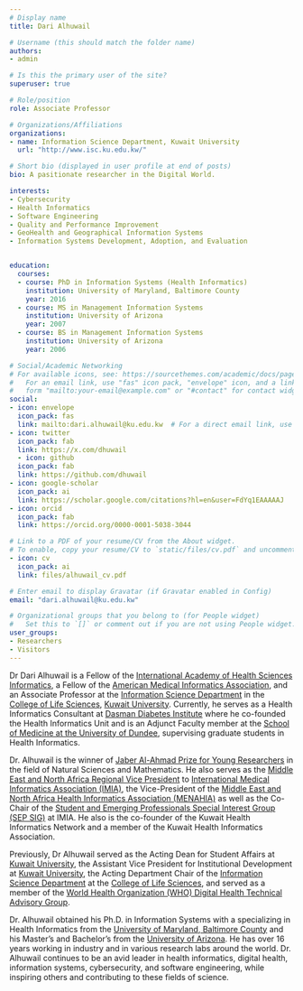```yaml
---
# Display name
title: Dari Alhuwail

# Username (this should match the folder name)
authors:
- admin

# Is this the primary user of the site?
superuser: true

# Role/position
role: Associate Professor

# Organizations/Affiliations
organizations:
- name: Information Science Department, Kuwait University
  url: "http://www.isc.ku.edu.kw/"

# Short bio (displayed in user profile at end of posts)
bio: A pasitionate researcher in the Digital World. 

interests:
- Cybersecurity 
- Health Informatics
- Software Engineering
- Quality and Performance Improvement
- GeoHealth and Geographical Information Systems
- Information Systems Development, Adoption, and Evaluation


education:
  courses:
  - course: PhD in Information Systems (Health Informatics)
    institution: University of Maryland, Baltimore County
    year: 2016
  - course: MS in Management Information Systems
    institution: University of Arizona
    year: 2007
  - course: BS in Management Information Systems
    institution: University of Arizona
    year: 2006

# Social/Academic Networking
# For available icons, see: https://sourcethemes.com/academic/docs/page-builder/#icons
#   For an email link, use "fas" icon pack, "envelope" icon, and a link in the
#   form "mailto:your-email@example.com" or "#contact" for contact widget.
social:
- icon: envelope
  icon_pack: fas
  link: mailto:dari.alhuwail@ku.edu.kw  # For a direct email link, use "mailto:dari.alhuwail@ku.edu.kw".
- icon: twitter
  icon_pack: fab
  link: https://x.com/dhuwail
  - icon: github
  icon_pack: fab
  link: https://github.com/dhuwail
- icon: google-scholar
  icon_pack: ai
  link: https://scholar.google.com/citations?hl=en&user=FdYq1EAAAAAJ
- icon: orcid
  icon_pack: fab
  link: https://orcid.org/0000-0001-5038-3044

# Link to a PDF of your resume/CV from the About widget.
# To enable, copy your resume/CV to `static/files/cv.pdf` and uncomment the lines below.
- icon: cv
  icon_pack: ai
  link: files/alhuwail_cv.pdf

# Enter email to display Gravatar (if Gravatar enabled in Config)
email: "dari.alhuwail@ku.edu.kw"

# Organizational groups that you belong to (for People widget)
#   Set this to `[]` or comment out if you are not using People widget.
user_groups:
- Researchers
- Visitors
---
```


Dr Dari Alhuwail is a Fellow of the [International Academy of Health Sciences Informatics](https://imia-medinfo.org/wp/iahsi/), a Fellow of the [American Medical Informatics Association](https://www.amia.org/), and an Associate Professor at the [Information Science Department](http://www.isc.ku.edu.kw/) in the [College of Life Sciences](http://www.ku.edu.kw/COLS/), [Kuwait University](http://ku.edu.kw/). Currently, he serves as a Health Informatics Consultant at [Dasman Diabetes Institute](https://www.dasmaninstitute.org/) where he co-founded the Health Informatics Unit and is an Adjunct Faculty member at the [School of Medicine at the University of Dundee](https://www.dundee.ac.uk/medicine/), supervising graduate students in Health Informatics. 

Dr. Alhuwail is the winner of [Jaber Al-Ahmad Prize for Young Researchers](https://www.kfas.org/Offerings/Scientist-or-Researcher/Prizes/Jaber-Al-Ahmad-Prize-for-Young-Researchers) in the field of Natural Sciences and Mathematics. He also serves as the [Middle East and North Africa Regional Vice President](https://imia-medinfo.org/wp/menahia-middle-east-and-north-african-health-informatics-association/) to [International Medical Informatics Association (IMIA)](https://imia-medinfo.org/), the Vice-President of the [Middle East and North Africa Health Informatics Association (MENAHIA)](https://imia-medinfo.org/wp/menahia-middle-east-and-north-african-health-informatics-association/) as well as the Co-Chair of the [Student and Emerging Professionals Special Interest Group (SEP SIG)](https://imia-medinfo.org/wp/student-and-emerging-professionals-special-interest-group-sep-sig/) at IMIA. He also is the co-founder of the Kuwait Health Informatics Network and a member of the Kuwait Health Informatics Association.  

Previously, Dr Alhuwail served as the Acting Dean for Student Affairs at [Kuwait University](http://ku.edu.kw/), the Assistant Vice President for Institutional Development at [Kuwait University](http://ku.edu.kw/), the Acting Department Chair of the [Information Science Department](http://www.isc.ku.edu.kw/) at the [College of Life Sciences](http://www.ku.edu.kw/COLS/), and served as a member of the [World Health Organization (WHO) Digital Health Technical Advisory Group](https://www.who.int/groups/dh-tag-membership). 

Dr. Alhuwail obtained his Ph.D. in Information Systems with a specializing in Health Informatics from the [University of Maryland, Baltimore County](http://is.umbc.edu/) and his Master’s and Bachelor’s from the [University of Arizona](https://eller.arizona.edu/departments-research/schools-departments/mis). He has over 16 years working in industry and in various research labs around the world. Dr. Alhuwail continues to be an avid leader in health informatics, digital health, information systems, cybersecurity, and software engineering, while inspiring others and contributing to these fields of science.